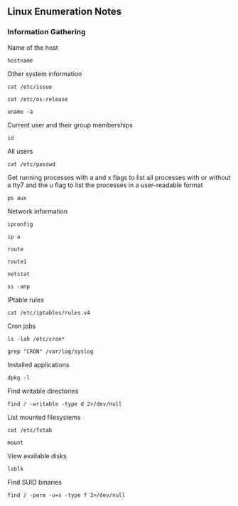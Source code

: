 ## Linux Enumeration Notes 

### Information Gathering  
Name of the host  
```
hostname
```

Other system information  
```
cat /etc/issue
```
```  
cat /etc/os-release
```
```  
uname -a
```  

Current user and their group memberships  
```
id
```  

All users  
```
cat /etc/passwd
```

Get running processes with a and x flags to list all processes with or without a tty7 and the u flag to list the processes in a user-readable format  
```
ps aux
```

Network information  
```
ipconfig
```
```  
ip a
```
```  
route
```
```  
route1
```
```  
netstat
```
```  
ss -anp
```  

IPtable rules  
```
cat /etc/iptables/rules.v4
```

Cron jobs  
```
ls -lah /etc/cron*
```
```
grep "CRON" /var/log/syslog
```

Installed applications  
```
dpkg -l
```  

Find writable directories  
```
find / -writable -type d 2>/dev/null
```

List mounted filesystems  
```
cat /etc/fstab
```
```
mount
```

View available disks
```
lsblk
```

Find SUID binaries  
```
find / -perm -u=s -type f 2>/dev/null
```
